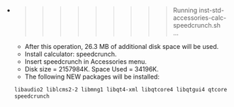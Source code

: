 * >>>>>>>>> Running inst-std-accessories-calc-speedcrunch.sh ...
  * After this operation, 26.3 MB of additional disk space will be used.
  * Install calculator: speedcrunch.
  * Insert speedcrunch in Accessories menu.
  * Disk size = 2157984K. Space Used = 34196K.
  * The following NEW packages will be installed:
  ```bash
  libaudio2 liblcms2-2 libmng1 libqt4-xml libqtcore4 libqtgui4 qtcore4-l10n
  speedcrunch
  ```
